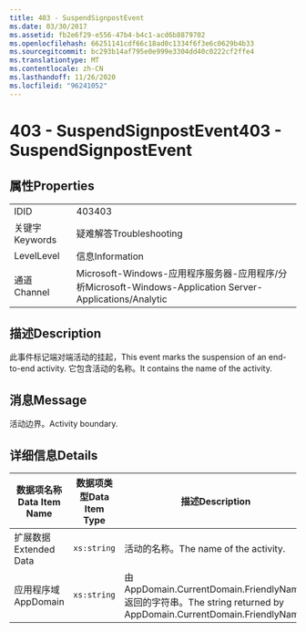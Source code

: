 ```yaml
---
title: 403 - SuspendSignpostEvent
ms.date: 03/30/2017
ms.assetid: fb2e6f29-e556-47b4-b4c1-acd6b8879702
ms.openlocfilehash: 66251141cdf66c18ad0c1334f6f3e6c0629b4b33
ms.sourcegitcommit: bc293b14af795e0e999e3304dd40c0222cf2ffe4
ms.translationtype: MT
ms.contentlocale: zh-CN
ms.lasthandoff: 11/26/2020
ms.locfileid: "96241052"
---
```

# <a name="403---suspendsignpostevent"></a><span data-ttu-id="7cf6f-102">403 - SuspendSignpostEvent</span><span class="sxs-lookup"><span data-stu-id="7cf6f-102">403 - SuspendSignpostEvent</span></span>

## <a name="properties"></a><span data-ttu-id="7cf6f-103">属性</span><span class="sxs-lookup"><span data-stu-id="7cf6f-103">Properties</span></span>  
  
|||  
|-|-|  
|<span data-ttu-id="7cf6f-104">ID</span><span class="sxs-lookup"><span data-stu-id="7cf6f-104">ID</span></span>|<span data-ttu-id="7cf6f-105">403</span><span class="sxs-lookup"><span data-stu-id="7cf6f-105">403</span></span>|  
|<span data-ttu-id="7cf6f-106">关键字</span><span class="sxs-lookup"><span data-stu-id="7cf6f-106">Keywords</span></span>|<span data-ttu-id="7cf6f-107">疑难解答</span><span class="sxs-lookup"><span data-stu-id="7cf6f-107">Troubleshooting</span></span>|  
|<span data-ttu-id="7cf6f-108">Level</span><span class="sxs-lookup"><span data-stu-id="7cf6f-108">Level</span></span>|<span data-ttu-id="7cf6f-109">信息</span><span class="sxs-lookup"><span data-stu-id="7cf6f-109">Information</span></span>|  
|<span data-ttu-id="7cf6f-110">通道</span><span class="sxs-lookup"><span data-stu-id="7cf6f-110">Channel</span></span>|<span data-ttu-id="7cf6f-111">Microsoft-Windows-应用程序服务器-应用程序/分析</span><span class="sxs-lookup"><span data-stu-id="7cf6f-111">Microsoft-Windows-Application Server-Applications/Analytic</span></span>|  
  
## <a name="description"></a><span data-ttu-id="7cf6f-112">描述</span><span class="sxs-lookup"><span data-stu-id="7cf6f-112">Description</span></span>  

 <span data-ttu-id="7cf6f-113">此事件标记端对端活动的挂起，</span><span class="sxs-lookup"><span data-stu-id="7cf6f-113">This event marks the suspension of an end-to-end activity.</span></span> <span data-ttu-id="7cf6f-114">它包含活动的名称。</span><span class="sxs-lookup"><span data-stu-id="7cf6f-114">It contains the name of the activity.</span></span>  
  
## <a name="message"></a><span data-ttu-id="7cf6f-115">消息</span><span class="sxs-lookup"><span data-stu-id="7cf6f-115">Message</span></span>  

 <span data-ttu-id="7cf6f-116">活动边界。</span><span class="sxs-lookup"><span data-stu-id="7cf6f-116">Activity boundary.</span></span>  
  
## <a name="details"></a><span data-ttu-id="7cf6f-117">详细信息</span><span class="sxs-lookup"><span data-stu-id="7cf6f-117">Details</span></span>  
  
|<span data-ttu-id="7cf6f-118">数据项名称</span><span class="sxs-lookup"><span data-stu-id="7cf6f-118">Data Item Name</span></span>|<span data-ttu-id="7cf6f-119">数据项类型</span><span class="sxs-lookup"><span data-stu-id="7cf6f-119">Data Item Type</span></span>|<span data-ttu-id="7cf6f-120">描述</span><span class="sxs-lookup"><span data-stu-id="7cf6f-120">Description</span></span>|  
|--------------------|--------------------|-----------------|  
|<span data-ttu-id="7cf6f-121">扩展数据</span><span class="sxs-lookup"><span data-stu-id="7cf6f-121">Extended Data</span></span>|`xs:string`|<span data-ttu-id="7cf6f-122">活动的名称。</span><span class="sxs-lookup"><span data-stu-id="7cf6f-122">The name of the activity.</span></span>|  
|<span data-ttu-id="7cf6f-123">应用程序域</span><span class="sxs-lookup"><span data-stu-id="7cf6f-123">AppDomain</span></span>|`xs:string`|<span data-ttu-id="7cf6f-124">由 AppDomain.CurrentDomain.FriendlyName 返回的字符串。</span><span class="sxs-lookup"><span data-stu-id="7cf6f-124">The string returned by AppDomain.CurrentDomain.FriendlyName.</span></span>|
